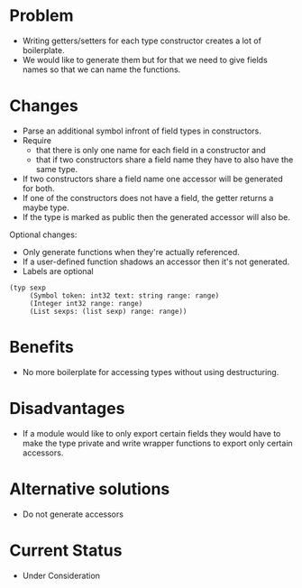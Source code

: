 # Problem

- Writing getters/setters for each type constructor creates a lot of boilerplate.
- We would like to generate them but for that we need to give fields names so that we can name the functions.

# Changes

- Parse an additional symbol infront of field types in constructors.
- Require
  - that there is only one name for each field in a constructor and
  - that if two constructors share a field name they have to also have the same type.
- If two constructors share a field name one accessor will be generated for both.
- If one of the constructors does not have a field, the getter returns a maybe type.
- If the type is marked as public then the generated accessor will also be.

Optional changes:

- Only generate functions when they're actually referenced.
- If a user-defined function shadows an accessor then it's not generated.
- Labels are optional

```
(typ sexp
     (Symbol token: int32 text: string range: range)
     (Integer int32 range: range)
     (List sexps: (list sexp) range: range))
```

# Benefits

- No more boilerplate for accessing types without using destructuring.

# Disadvantages

- If a module would like to only export certain fields they would have to make the type private and write wrapper functions to export only certain accessors.

# Alternative solutions

- Do not generate accessors

# Current Status

- Under Consideration
